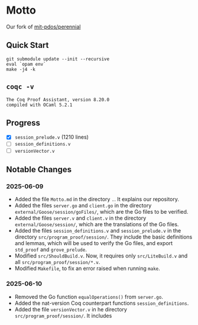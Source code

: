 # Motto

Our fork of [mit-pdos/perennial](https://github.com/mit-pdos/perennial/commit/8548a371b20bbb764a51db4ee97cfc1bb3ab0e5c)

## Quick Start

```shell
git submodule update --init --recursive
eval `opam env`
make -j4 -k
```

## `coqc -v`

```
The Coq Proof Assistant, version 8.20.0
compiled with OCaml 5.2.1
```

## Progress

- [x] `session_prelude.v` (1210 lines)
- [ ] `session_definitions.v`
- [ ] `versionVector.v`

## Notable Changes

### 2025-06-09

- Added the file `Motto.md` in the directory `.`. It explains our repository.
- Added the files `server.go` and `client.go` in the directory `external/Goose/session/goFiles/`, which are the Go files to be verified.
- Added the files `server.v` and `client.v` in the directory `external/Goose/session/`, which are the translations of the Go files.
- Added the files `session_definitions.v` and `session_prelude.v` in the directory `src/program_proof/session/`. They include the basic definitions and lemmas, which will be used to verify the Go files, and export `std_proof` and `grove_prelude`.
- Modified `src/ShouldBuild.v`. Now, it requires only `src/LiteBuild.v` and all `src/program_proof/session/*.v`.
- Modified `Makefile`, to fix an error raised when running `make`.

### 2025-06-10

- Removed the Go function `equalOperations()` from `server.go`.
- Added the nat-version Coq counterpart functions `session_definitions`.
- Added the file `versionVector.v` in he directory `src/program_proof/session/`. It includes 
